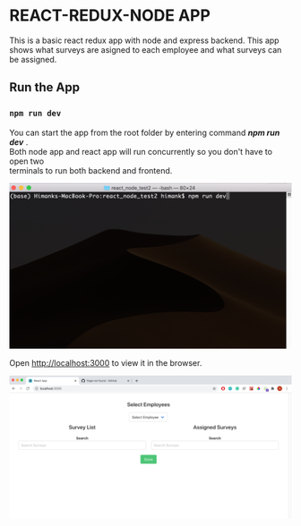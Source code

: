 # REACT-REDUX-NODE APP

This is a basic react redux app with node and express backend. This app shows what surveys are asigned to each employee and what surveys can be assigned.

## Run the App

### `npm run dev`

You can start the app from the root folder by entering command ***npm run dev***
.<br/> Both node app and react app will run concurrently so you don't have to open two<br/> terminals to run both backend and frontend.

![run command](assets/run_command.png)<br/>

Open [http://localhost:3000](http://localhost:3000) to view it in the browser.

![main page](assets/main_page.png)
